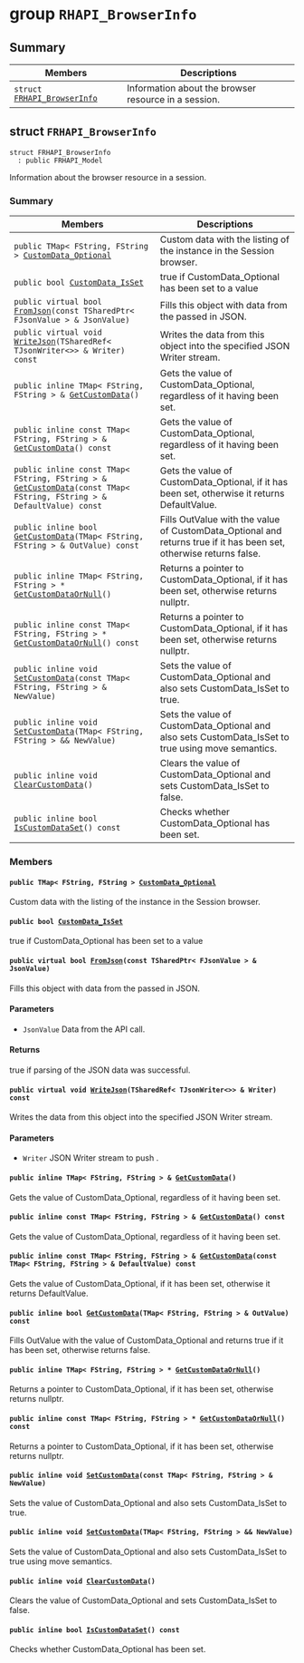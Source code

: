 # group `RHAPI_BrowserInfo` <a id="group__RHAPI__BrowserInfo"></a>

## Summary

 Members                        | Descriptions                                
--------------------------------|---------------------------------------------
`struct `[`FRHAPI_BrowserInfo`](#structFRHAPI__BrowserInfo) | Information about the browser resource in a session.

## struct `FRHAPI_BrowserInfo` <a id="structFRHAPI__BrowserInfo"></a>

```
struct FRHAPI_BrowserInfo
  : public FRHAPI_Model
```

Information about the browser resource in a session.

### Summary

 Members                        | Descriptions                                
--------------------------------|---------------------------------------------
`public TMap< FString, FString > `[`CustomData_Optional`](#structFRHAPI__BrowserInfo_1a1ad770cf3fe97c92dab9795e64b4a8ed) | Custom data with the listing of the instance in the Session browser.
`public bool `[`CustomData_IsSet`](#structFRHAPI__BrowserInfo_1a27eb9d0cd09c5d0f93d0631e19b0e604) | true if CustomData_Optional has been set to a value
`public virtual bool `[`FromJson`](#structFRHAPI__BrowserInfo_1a20ee84c7ebab04ef64b22cdc8cae6629)`(const TSharedPtr< FJsonValue > & JsonValue)` | Fills this object with data from the passed in JSON.
`public virtual void `[`WriteJson`](#structFRHAPI__BrowserInfo_1abb1f6c2bfa20e99a6223059585858e64)`(TSharedRef< TJsonWriter<>> & Writer) const` | Writes the data from this object into the specified JSON Writer stream.
`public inline TMap< FString, FString > & `[`GetCustomData`](#structFRHAPI__BrowserInfo_1ab768e1e96e417faad6b3ecea7af5cae7)`()` | Gets the value of CustomData_Optional, regardless of it having been set.
`public inline const TMap< FString, FString > & `[`GetCustomData`](#structFRHAPI__BrowserInfo_1a9200ab98c941059ea8446b3d7a9cd43e)`() const` | Gets the value of CustomData_Optional, regardless of it having been set.
`public inline const TMap< FString, FString > & `[`GetCustomData`](#structFRHAPI__BrowserInfo_1ac0dedffa4d7fd9b85ffdae4e68d8ec85)`(const TMap< FString, FString > & DefaultValue) const` | Gets the value of CustomData_Optional, if it has been set, otherwise it returns DefaultValue.
`public inline bool `[`GetCustomData`](#structFRHAPI__BrowserInfo_1a2d8cf64f67c2ebc5e50b928cc557acea)`(TMap< FString, FString > & OutValue) const` | Fills OutValue with the value of CustomData_Optional and returns true if it has been set, otherwise returns false.
`public inline TMap< FString, FString > * `[`GetCustomDataOrNull`](#structFRHAPI__BrowserInfo_1a839964c99508071de3dac7c7d2705ea6)`()` | Returns a pointer to CustomData_Optional, if it has been set, otherwise returns nullptr.
`public inline const TMap< FString, FString > * `[`GetCustomDataOrNull`](#structFRHAPI__BrowserInfo_1a1b453c2ac8b666a3c3e0ce3acdf0726d)`() const` | Returns a pointer to CustomData_Optional, if it has been set, otherwise returns nullptr.
`public inline void `[`SetCustomData`](#structFRHAPI__BrowserInfo_1a0cecadce5a53f4e9c468dabbc318be3f)`(const TMap< FString, FString > & NewValue)` | Sets the value of CustomData_Optional and also sets CustomData_IsSet to true.
`public inline void `[`SetCustomData`](#structFRHAPI__BrowserInfo_1ae3ce69fb981a8c1dc00cefb7bf0c8835)`(TMap< FString, FString > && NewValue)` | Sets the value of CustomData_Optional and also sets CustomData_IsSet to true using move semantics.
`public inline void `[`ClearCustomData`](#structFRHAPI__BrowserInfo_1ae8f8398bbf009d658cf121b7734c9ba0)`()` | Clears the value of CustomData_Optional and sets CustomData_IsSet to false.
`public inline bool `[`IsCustomDataSet`](#structFRHAPI__BrowserInfo_1a1e3a5cc62766cda65d2c8e355e7df98d)`() const` | Checks whether CustomData_Optional has been set.

### Members

#### `public TMap< FString, FString > `[`CustomData_Optional`](#structFRHAPI__BrowserInfo_1a1ad770cf3fe97c92dab9795e64b4a8ed) <a id="structFRHAPI__BrowserInfo_1a1ad770cf3fe97c92dab9795e64b4a8ed"></a>

Custom data with the listing of the instance in the Session browser.

#### `public bool `[`CustomData_IsSet`](#structFRHAPI__BrowserInfo_1a27eb9d0cd09c5d0f93d0631e19b0e604) <a id="structFRHAPI__BrowserInfo_1a27eb9d0cd09c5d0f93d0631e19b0e604"></a>

true if CustomData_Optional has been set to a value

#### `public virtual bool `[`FromJson`](#structFRHAPI__BrowserInfo_1a20ee84c7ebab04ef64b22cdc8cae6629)`(const TSharedPtr< FJsonValue > & JsonValue)` <a id="structFRHAPI__BrowserInfo_1a20ee84c7ebab04ef64b22cdc8cae6629"></a>

Fills this object with data from the passed in JSON.

#### Parameters
* `JsonValue` Data from the API call.

#### Returns
true if parsing of the JSON data was successful.

#### `public virtual void `[`WriteJson`](#structFRHAPI__BrowserInfo_1abb1f6c2bfa20e99a6223059585858e64)`(TSharedRef< TJsonWriter<>> & Writer) const` <a id="structFRHAPI__BrowserInfo_1abb1f6c2bfa20e99a6223059585858e64"></a>

Writes the data from this object into the specified JSON Writer stream.

#### Parameters
* `Writer` JSON Writer stream to push .

#### `public inline TMap< FString, FString > & `[`GetCustomData`](#structFRHAPI__BrowserInfo_1ab768e1e96e417faad6b3ecea7af5cae7)`()` <a id="structFRHAPI__BrowserInfo_1ab768e1e96e417faad6b3ecea7af5cae7"></a>

Gets the value of CustomData_Optional, regardless of it having been set.

#### `public inline const TMap< FString, FString > & `[`GetCustomData`](#structFRHAPI__BrowserInfo_1a9200ab98c941059ea8446b3d7a9cd43e)`() const` <a id="structFRHAPI__BrowserInfo_1a9200ab98c941059ea8446b3d7a9cd43e"></a>

Gets the value of CustomData_Optional, regardless of it having been set.

#### `public inline const TMap< FString, FString > & `[`GetCustomData`](#structFRHAPI__BrowserInfo_1ac0dedffa4d7fd9b85ffdae4e68d8ec85)`(const TMap< FString, FString > & DefaultValue) const` <a id="structFRHAPI__BrowserInfo_1ac0dedffa4d7fd9b85ffdae4e68d8ec85"></a>

Gets the value of CustomData_Optional, if it has been set, otherwise it returns DefaultValue.

#### `public inline bool `[`GetCustomData`](#structFRHAPI__BrowserInfo_1a2d8cf64f67c2ebc5e50b928cc557acea)`(TMap< FString, FString > & OutValue) const` <a id="structFRHAPI__BrowserInfo_1a2d8cf64f67c2ebc5e50b928cc557acea"></a>

Fills OutValue with the value of CustomData_Optional and returns true if it has been set, otherwise returns false.

#### `public inline TMap< FString, FString > * `[`GetCustomDataOrNull`](#structFRHAPI__BrowserInfo_1a839964c99508071de3dac7c7d2705ea6)`()` <a id="structFRHAPI__BrowserInfo_1a839964c99508071de3dac7c7d2705ea6"></a>

Returns a pointer to CustomData_Optional, if it has been set, otherwise returns nullptr.

#### `public inline const TMap< FString, FString > * `[`GetCustomDataOrNull`](#structFRHAPI__BrowserInfo_1a1b453c2ac8b666a3c3e0ce3acdf0726d)`() const` <a id="structFRHAPI__BrowserInfo_1a1b453c2ac8b666a3c3e0ce3acdf0726d"></a>

Returns a pointer to CustomData_Optional, if it has been set, otherwise returns nullptr.

#### `public inline void `[`SetCustomData`](#structFRHAPI__BrowserInfo_1a0cecadce5a53f4e9c468dabbc318be3f)`(const TMap< FString, FString > & NewValue)` <a id="structFRHAPI__BrowserInfo_1a0cecadce5a53f4e9c468dabbc318be3f"></a>

Sets the value of CustomData_Optional and also sets CustomData_IsSet to true.

#### `public inline void `[`SetCustomData`](#structFRHAPI__BrowserInfo_1ae3ce69fb981a8c1dc00cefb7bf0c8835)`(TMap< FString, FString > && NewValue)` <a id="structFRHAPI__BrowserInfo_1ae3ce69fb981a8c1dc00cefb7bf0c8835"></a>

Sets the value of CustomData_Optional and also sets CustomData_IsSet to true using move semantics.

#### `public inline void `[`ClearCustomData`](#structFRHAPI__BrowserInfo_1ae8f8398bbf009d658cf121b7734c9ba0)`()` <a id="structFRHAPI__BrowserInfo_1ae8f8398bbf009d658cf121b7734c9ba0"></a>

Clears the value of CustomData_Optional and sets CustomData_IsSet to false.

#### `public inline bool `[`IsCustomDataSet`](#structFRHAPI__BrowserInfo_1a1e3a5cc62766cda65d2c8e355e7df98d)`() const` <a id="structFRHAPI__BrowserInfo_1a1e3a5cc62766cda65d2c8e355e7df98d"></a>

Checks whether CustomData_Optional has been set.

